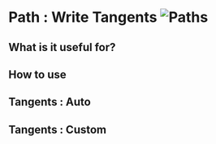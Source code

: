# Path : Write Tangents ![Paths](https://img.shields.io/badge/Paths-955195)

## What is it useful for?


## How to use

## Tangents : Auto

## Tangents : Custom